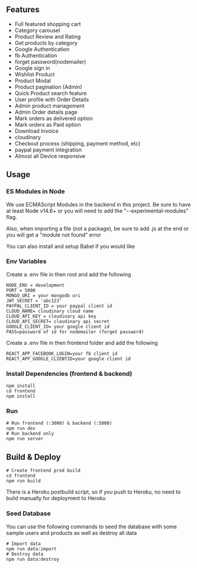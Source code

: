 



## Features

- Full featured shopping cart
- Category carousel
- Product Review and Rating
- Get products by category
- Google Authentication
- fb Authentication
- forget password(nodemailer)
- Google sign in
- Wishlist Product
- Product Modal
- Product pagination (Admin)
- Quick Product search feature
- User profile with Order Details
- Admin product management
- Admin Order details page
- Mark orders as delivered option
- Mark orders as Paid option
- Download Invoice
- cloudinary
- Checkout process (shipping, payment method, etc)
- paypal payment integration
- Almost all Device responsive

## Usage

### ES Modules in Node

We use ECMAScript Modules in the backend in this project. Be sure to have at least Node v14.6+ or you will need to add the "--experimental-modules" flag.

Also, when importing a file (not a package), be sure to add .js at the end or you will get a "module not found" error

You can also install and setup Babel if you would like

### Env Variables

Create a .env file in then root and add the following

```
NODE_ENV = development
PORT = 5000
MONGO_URI = your mongodb uri
JWT_SECRET = 'abc123'
PAYPAL_CLIENT_ID = your paypal client id
CLOUD_NAME= cloudinary cloud name
CLOUD_API_KEY = cloudinary api key
CLOUD_API_SECRET= cloudinary api secret
GOOGLE_CLIENT_ID= your google client id
PASS=password of id for nodemailer (forget password)
```

Create a .env file in then frontend folder and add the following

```
REACT_APP_FACEBOOK_LOGIN=your fb client id
REACT_APP_GOOGLE_CLIENTID=your google client id
```


### Install Dependencies (frontend & backend)

```
npm install
cd frontend
npm install
```

### Run

```
# Run frontend (:3000) & backend (:5000)
npm run dev
# Run backend only
npm run server
```

## Build & Deploy

```
# Create frontend prod build
cd frontend
npm run build
```

There is a Heroku postbuild script, so if you push to Heroku, no need to build manually for deployment to Heroku

### Seed Database

You can use the following commands to seed the database with some sample users and products as well as destroy all data

```
# Import data
npm run data:import
# Destroy data
npm run data:destroy
```

